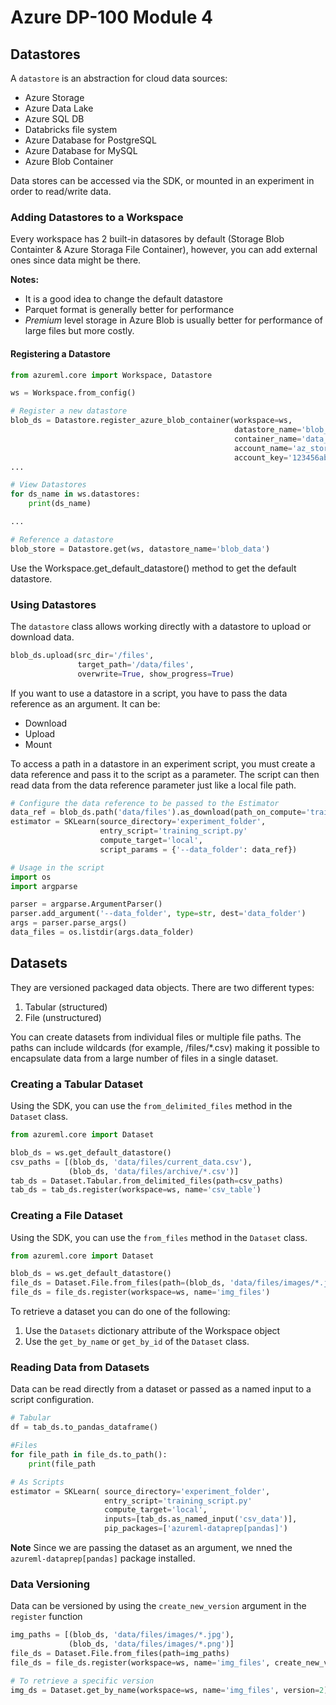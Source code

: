 # Azure DP-100 Module 4

## Datastores
A `datastore` is an abstraction for cloud data sources:
* Azure Storage
* Azure Data Lake
* Azure SQL DB
* Databricks file system
* Azure Database for PostgreSQL
* Azure Database for MySQL
* Azure Blob Container

Data stores can be accessed via the SDK, or mounted in an experiment in order to read/write data.

### Adding Datastores to a Workspace
Every workspace has 2 built-in datasores by default (Storage Blob Containter & Azure Storaga File Container), however, you can add external ones since data might be there.

**Notes:**

* It is a good idea to change the default datastore
* Parquet format is generally better for performance
* *Premium* level storage in Azure Blob is usually better for performance of large files but more costly.

#### Registering a Datastore
```python
from azureml.core import Workspace, Datastore

ws = Workspace.from_config()

# Register a new datastore
blob_ds = Datastore.register_azure_blob_container(workspace=ws,
                                                  datastore_name='blob_data',
                                                  container_name='data_container',
                                                  account_name='az_store_acct',
                                                  account_key='123456abcde789…')
...

# View Datastores
for ds_name in ws.datastores:
    print(ds_name)

...

# Reference a datastore
blob_store = Datastore.get(ws, datastore_name='blob_data')
```

Use the Workspace.get_default_datastore() method to get the default datastore.



### Using Datastores
The `datastore` class allows working directly with a datastore to upload or download data.
```python
blob_ds.upload(src_dir='/files',
               target_path='/data/files',
               overwrite=True, show_progress=True)
```

If you want to use a datastore in a script, you have to pass the data reference as an argument. It can be:
* Download
* Upload
* Mount

To access a path in a datastore in an experiment script, you must create a data reference and pass it to the script as a parameter. The script can then read data from the data reference parameter just like a local file path.


```python
# Configure the data reference to be passed to the Estimator
data_ref = blob_ds.path('data/files').as_download(path_on_compute='training_data')
estimator = SKLearn(source_directory='experiment_folder',
                    entry_script='training_script.py'
                    compute_target='local',
                    script_params = {'--data_folder': data_ref})

# Usage in the script
import os
import argparse

parser = argparse.ArgumentParser()
parser.add_argument('--data_folder', type=str, dest='data_folder')
args = parser.parse_args()
data_files = os.listdir(args.data_folder)
```
## Datasets
They are versioned packaged data objects.
There are two different types:
1. Tabular (structured)
2. File (unstructured)

You can create datasets from individual files or multiple file paths. The paths can include wildcards (for example, /files/*.csv) making it possible to encapsulate data from a large number of files in a single dataset.

### Creating a Tabular Dataset
Using the SDK, you can use the `from_delimited_files` method in the `Dataset` class.
```python
from azureml.core import Dataset

blob_ds = ws.get_default_datastore()
csv_paths = [(blob_ds, 'data/files/current_data.csv'),
             (blob_ds, 'data/files/archive/*.csv')]
tab_ds = Dataset.Tabular.from_delimited_files(path=csv_paths)
tab_ds = tab_ds.register(workspace=ws, name='csv_table')
```
### Creating a File Dataset
Using the SDK, you can use the `from_files` method in the `Dataset` class.
```python
from azureml.core import Dataset

blob_ds = ws.get_default_datastore()
file_ds = Dataset.File.from_files(path=(blob_ds, 'data/files/images/*.jpg'))
file_ds = file_ds.register(workspace=ws, name='img_files')
```
To retrieve a dataset you can do one of the following:
1. Use the `Datasets` dictionary attribute of the Workspace object
2. Use the `get_by_name` or `get_by_id` of the `Dataset` class.

### Reading Data from Datasets
Data can be read directly from a dataset or passed as a named input to a script configuration.

```python
# Tabular
df = tab_ds.to_pandas_dataframe()

#Files
for file_path in file_ds.to_path():
    print(file_path

# As Scripts
estimator = SKLearn( source_directory='experiment_folder',
                     entry_script='training_script.py'
                     compute_target='local',
                     inputs=[tab_ds.as_named_input('csv_data')],
                     pip_packages=['azureml-dataprep[pandas]')
```
**Note** Since we are passing the dataset as an argument, we nned the `azureml-dataprep[pandas]` package installed.

### Data Versioning
Data can be versioned by using the `create_new_version` argument in the `register` function
```python
img_paths = [(blob_ds, 'data/files/images/*.jpg'),
             (blob_ds, 'data/files/images/*.png')]
file_ds = Dataset.File.from_files(path=img_paths)
file_ds = file_ds.register(workspace=ws, name='img_files', create_new_version=True)

# To retrieve a specific version
img_ds = Dataset.get_by_name(workspace=ws, name='img_files', version=2)
```